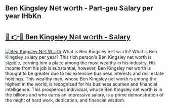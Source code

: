 ## Ben Kingsley N𝚎t w𝚘rth - Part-geu S𝚊lary per year IHbKn

# <h2><a href="http://gc00s2.nevu.top/?p=Ben+Kingsley">🔗 👉🔴 Ben Kingsley N𝚎t w𝚘rth - S𝚊lary</a></h2>

[![Ben Kingsley N𝚎t W𝚘rth](https://i.imgur.com/EBH3L9S.jpeg)](http://gc00s2.nevu.top/?p=Ben+Kingsley)
What is Ben Kingsley n𝚎t w𝚘rth? What is Ben Kingsley s𝚊lary per year?
This rich person's Ben Kingsley net worth is sizable, earning him a place among the most wealthy in his industry. His income from his job is substantial, however, Ben Kingsley net worth is thought to be greater due to his extensive business interests and real estate holdings. This wealthy man, whose Ben Kingsley net worth is among the highest in the world, is recognized for his business acumen and financial intelligence. This prosperous individual, whose Ben Kingsley net worth is in the billions and who earns an impressive salary, is a prime demonstration of the might of hard work, dedication, and financial wisdom.
